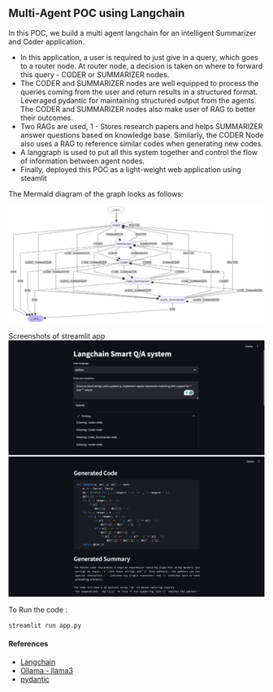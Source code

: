## Multi-Agent POC using Langchain

In this POC, we build a multi agent langchain for an intelligent Summarizer and Coder application. 

- In this application, a user is required to just give in a query, which goes to a router node. At router node, a decision is taken on where to forward this query - CODER or SUMMARIZER nodes.
- The CODER and SUMMARIZER nodes are well equipped to process the queries coming from the user and return results in a structured format. Leveraged pydantic for maintaining structured output from the agents.  The CODER and SUMMARIZER nodes also make user of RAG to better their outcomes.
- Two RAGs are used, 1 - Stores research papers and helps SUMMARIZER answer questions based on knowledge base. Similarly, the CODER Node also uses a RAG to reference similar codes when generating new codes.
- A langgraph is used to put all this system together and control the flow of information between agent nodes.
- Finally, deployed this POC as a light-weight web application using steamlit

The Mermaid diagram of the graph looks as follows:


![Graph](./flow.png)


Screenshots of streamlit app
![streamlit app](./1_new.png)
![streamlit app](./2_new.png)


To Run the code :
```
streamlit run app.py

```
#### References
 - [Langchain](https://github.com/langchain-ai/langchain)
 - [Ollama - llama3](https://ollama.com/library/llama3)
 - [pydantic](https://docs.pydantic.dev/latest/)
